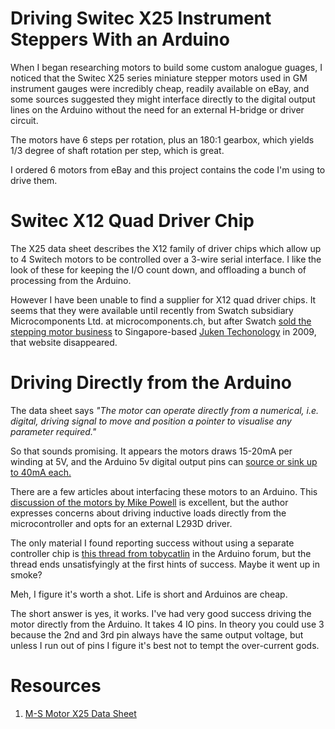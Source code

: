 Driving Switec X25 Instrument Steppers With an Arduino
======================================================

When I began researching motors to build some custom analogue
guages, I noticed that the Switec X25 series miniature stepper motors used
in GM instrument gauges were incredibly cheap, readily available on eBay,
and some sources suggested they might interface directly
to the digital output lines on the Arduino without the need
for an external H-bridge or driver circuit.

The motors have 6 steps per rotation, plus an 180:1 gearbox, which
yields 1/3 degree of shaft rotation per step, which is great.

I ordered 6 motors from eBay and this project contains the code
I'm using to drive them.

Switec X12 Quad Driver Chip
===========================
The X25 data sheet describes the X12 family of driver chips which allow
up to 4 Switech motors to be controlled over a 3-wire serial interface.
I like the look of these for keeping the I/O count down, and offloading
a bunch of processing from the Arduino.

However I have been unable to find a supplier for X12 quad driver chips.
It seems that they were available until recently
from Swatch subsidiary Microcomponents Ltd. at microcomponents.ch,
but after Swatch 
[sold the stepping motor business](http://www.swatchgroup.com/en/services/archive/2009/swatch_group_sale_of_microcomponents_automotive_business_activities_to_juken_technology)
to Singapore-based [Juken Techonology](www.jukenswisstech.com) in 2009, 
that website disappeared.

Driving Directly from the Arduino
=================================

The data sheet says 
_"The motor can operate directly from a numerical, i.e. digital, driving signal to move and position a pointer to visualise any parameter required."_

So that sounds promising.  It appears the motors draws 15-20mA per winding at 5V,
and the Arduino 5v digital output pins can
[source or sink up to 40mA each.](http://www.arduino.cc/en/Main/arduinoBoardUno)

There are a few articles about interfacing these motors to an Arduino.
This [discussion of the motors by Mike Powell](http://www.mycockpit.org/forums/content.php/355-An-Easy-Approach-to-an-Analog-Gauge) is excellent, but the author expresses concerns about driving inductive loads directly
from the microcontroller and opts for an external L293D driver.

The only material I found reporting success without using
a separate controller chip is
[this thread from tobycatlin](http://www.arduino.cc/cgi-bin/yabb2/YaBB.pl?num=1260978962)
in the Arduino forum, but the thread ends unsatisfyingly at the first hints of success.
Maybe it went up in smoke?

Meh, I figure it's worth a shot.  Life is short and Arduinos are cheap.

The short answer is yes, it works.
I've had very good success driving the motor directly from the Arduino.
It takes 4 IO pins.  In theory you could use 3 because the 2nd and 3rd pin
always have the same output voltage, but unless I run out of pins I figure
it's best not to tempt the over-current gods.

Resources
=========

1. [M-S Motor X25 Data Sheet](http://forums.freescale.com/freescale/attachments/freescale/16BITCOMM/9620/1/X25_xxx_01_SP_E-1.pdf)











